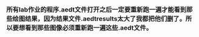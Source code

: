### 所有lab作业的程序.aedt文件打开之后一定要重新跑一遍才能看到那些绘图结果，因为结果文件.aedtresults太大了我都把他们删了。所以要想看到那些图像必须重新跑一遍这些.aedt文件。
